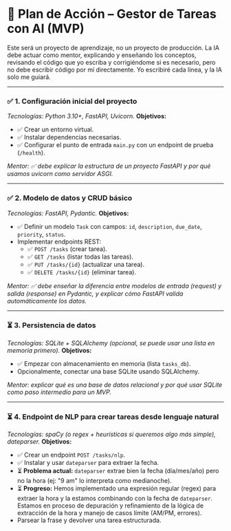 # 🎯 Plan de Acción – Gestor de Tareas con AI (MVP)

Este será un proyecto de aprendizaje, no un proyecto de producción.
La IA debe actuar como mentor, explicando y enseñando los conceptos, revisando el código que yo escriba y corrigiéndome si es necesario, pero no debe escribir código por mí directamente. Yo escribiré cada línea, y la IA solo me guiará.

---

### ✅ 1. Configuración inicial del proyecto

*Tecnologías: Python 3.10+, FastAPI, Uvicorn.*
**Objetivos:**
- ✅ Crear un entorno virtual.
- ✅ Instalar dependencias necesarias.
- ✅ Configurar el punto de entrada `main.py` con un endpoint de prueba (`/health`).

*Mentor: ✅ debe explicar la estructura de un proyecto FastAPI y por qué usamos uvicorn como servidor ASGI.*

---

### ✅ 2. Modelo de datos y CRUD básico

*Tecnologías: FastAPI, Pydantic.*
**Objetivos:**
- ✅ Definir un modelo `Task` con campos: `id`, `description`, `due_date`, `priority`, `status`.
- Implementar endpoints REST:
    - ✅ `POST /tasks` (crear tarea).
    - ✅ `GET /tasks` (listar todas las tareas).
    - ✅ `PUT /tasks/{id}` (actualizar una tarea).
    - ✅ `DELETE /tasks/{id}` (eliminar tarea).

*Mentor: ✅ debe enseñar la diferencia entre modelos de entrada (request) y salida (response) en Pydantic, y explicar cómo FastAPI valida automáticamente los datos.*

---

### ⏳ 3. Persistencia de datos

*Tecnologías: SQLite + SQLAlchemy (opcional, se puede usar una lista en memoria primero).*
**Objetivos:**
- ✅ Empezar con almacenamiento en memoria (lista `tasks_db`).
- Opcionalmente, conectar una base SQLite usando SQLAlchemy.

*Mentor: explicar qué es una base de datos relacional y por qué usar SQLite como paso intermedio para un MVP.*

---

### ⏳ 4. Endpoint de NLP para crear tareas desde lenguaje natural

*Tecnologías: spaCy (o regex + heurísticas si queremos algo más simple), dateparser.*
**Objetivos:**
- ✅ Crear un endpoint `POST /tasks/nlp`.
- ✅ Instalar y usar `dateparser` para extraer la fecha.
- ⏳ **Problema actual:** `dateparser` extrae bien la fecha (día/mes/año) pero no la hora (ej: "9 am" lo interpreta como medianoche).
- ⏳ **Progreso:** Hemos implementado una expresión regular (regex) para extraer la hora y la estamos combinando con la fecha de `dateparser`. Estamos en proceso de depuración y refinamiento de la lógica de extracción de la hora y manejo de casos límite (AM/PM, errores).
- Parsear la frase y devolver una tarea estructurada.